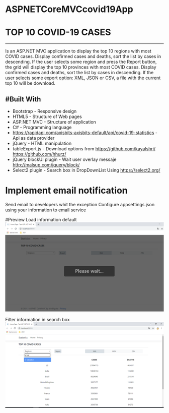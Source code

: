 # ASPNETCoreMVCcovid19App

# TOP 10 COVID-19 CASES
-----------------------------
Is an ASP.NET MVC application to display the top 10 regions with most COVID cases. Display confirmed cases and deaths, sort the list by cases in descending. 
If the user selects some region and press the Report button, the grid will display the top 10 provinces with most COVID cases. Display confirmed cases and deaths, sort the list by cases in descending.
If the user selects some export option: XML, JSON or CSV, a file with the current top 10 will be download.

#Built With
------------------------------
- Bootstrap - Responsive design
- HTML5 - Structure of Web pages
- ASP.NET MVC - Structure of application
- C# - Programming language
- https://rapidapi.com/axisbits-axisbits-default/api/covid-19-statistics  - Api as data provider
- jQuery - HTML manipulation
- tableExport.js - Download options from https://github.com/kayalshri/ https://github.com/hhurz/
- jQuery blockUI plugin - Wait user overlay messaje http://malsup.com/jquery/block/
- Select2 plugin - Search box in DropDownList Using  https://select2.org/

# Implement email notification
Send email to developers whit the exception
Configure appsettings.json using your information to email service

#Preview
Load information default
![alt text](https://raw.githubusercontent.com/gitues/ASP.NET-MVC-Core-Covid19-Statistics/master/ASPNETCoreMVCcovid19App/wwwroot/img/load1.png)

Filter information in search box
![alt text](https://raw.githubusercontent.com/gitues/ASP.NET-MVC-Core-Covid19-Statistics/master/ASPNETCoreMVCcovid19App/wwwroot/img/load2_filter.png)